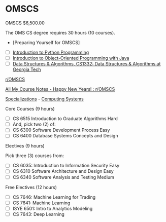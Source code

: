 # OMSCS

OMSCS	$6,500.00

The OMS CS degree requires 30 hours (10 courses). 	

- [Preparing Yourself for OMSCS]
  
- [ ] [Introduction to Python Programming](https://www.edx.org/certificates/professional-certificate/the-georgia-institute-of-technology-introduction-to-python-programming)
- [ ] [Introduction to Object-Oriented Programming with Java](https://www.edx.org/certificates/professional-certificate/gtx-introduction-to-object-oriented-programming-with-java)
- [ ] [Data Structures & Algorithms, CS1332: Data Structures & Algorithms at Georgia Tech](https://www.edx.org/certificates/professional-certificate/gtx-data-structures-and-algorithms)

[r/OMSCS](https://www.reddit.com/r/OMSCS/)	

[All My Course Notes - Happy New Years! : r/OMSCS](https://www.reddit.com/r/OMSCS/comments/18w0qs3/all_my_course_notes_happy_new_years/)
			
[Specializations](https://omscs.gatech.edu/program-info/specializations) - 	[Computing Systems](https://omscs.gatech.edu/specialization-computing-systems)

Core Courses (9 hours)			
- [ ] CS 6515 Introduction to Graduate Algorithms			Hard
- [ ] And, pick two (2) of:			
- [ ] CS 6300 Software Development Process 			Easy
- [ ] CS 6400 Database Systems Concepts and Design			
			
Electives (9 hours)	

Pick three (3) courses from:			
- [ ] CS 6035: Introduction to Information Security			Easy
- [ ] CS 6310 Software Architecture and Design			Easy
- [ ] CS 6340 Software Analysis and Testing			Medium
			
Free Electives (12 hours)			
- [ ] CS 7646: Machine Learning for Trading			
- [ ] CS 7641: Machine Learning			
- [ ] ISYE 6501: Intro to Analytics Modeling			
- [ ] CS 7643: Deep Learning			
